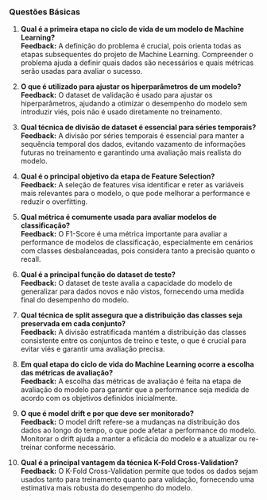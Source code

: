 ### Questões Básicas

1. **Qual é a primeira etapa no ciclo de vida de um modelo de Machine Learning?**  
   **Feedback:** A definição do problema é crucial, pois orienta todas as etapas subsequentes do projeto de Machine Learning. Compreender o problema ajuda a definir quais dados são necessários e quais métricas serão usadas para avaliar o sucesso.

2. **O que é utilizado para ajustar os hiperparâmetros de um modelo?**  
   **Feedback:** O dataset de validação é usado para ajustar os hiperparâmetros, ajudando a otimizar o desempenho do modelo sem introduzir viés, pois não é usado diretamente no treinamento.

3. **Qual técnica de divisão de dataset é essencial para séries temporais?**  
   **Feedback:** A divisão por séries temporais é essencial para manter a sequência temporal dos dados, evitando vazamento de informações futuras no treinamento e garantindo uma avaliação mais realista do modelo.

4. **Qual é o principal objetivo da etapa de Feature Selection?**  
   **Feedback:** A seleção de features visa identificar e reter as variáveis mais relevantes para o modelo, o que pode melhorar a performance e reduzir o overfitting.

5. **Qual métrica é comumente usada para avaliar modelos de classificação?**  
   **Feedback:** O F1-Score é uma métrica importante para avaliar a performance de modelos de classificação, especialmente em cenários com classes desbalanceadas, pois considera tanto a precisão quanto o recall.

6. **Qual é a principal função do dataset de teste?**  
   **Feedback:** O dataset de teste avalia a capacidade do modelo de generalizar para dados novos e não vistos, fornecendo uma medida final do desempenho do modelo.

7. **Qual técnica de split assegura que a distribuição das classes seja preservada em cada conjunto?**  
   **Feedback:** A divisão estratificada mantém a distribuição das classes consistente entre os conjuntos de treino e teste, o que é crucial para evitar viés e garantir uma avaliação precisa.

8. **Em qual etapa do ciclo de vida do Machine Learning ocorre a escolha das métricas de avaliação?**  
   **Feedback:** A escolha das métricas de avaliação é feita na etapa de avaliação do modelo para garantir que a performance seja medida de acordo com os objetivos definidos inicialmente.

9. **O que é model drift e por que deve ser monitorado?**  
   **Feedback:** O model drift refere-se a mudanças na distribuição dos dados ao longo do tempo, o que pode afetar a performance do modelo. Monitorar o drift ajuda a manter a eficácia do modelo e a atualizar ou re-treinar conforme necessário.

10. **Qual é a principal vantagem da técnica K-Fold Cross-Validation?**  
    **Feedback:** O K-Fold Cross-Validation permite que todos os dados sejam usados tanto para treinamento quanto para validação, fornecendo uma estimativa mais robusta do desempenho do modelo.

